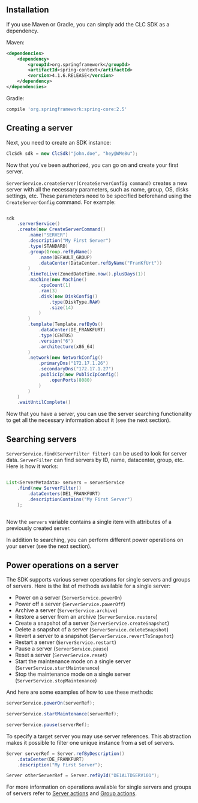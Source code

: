 Installation
------------

If you use Maven or Gradle, you can simply add the CLC SDK as a dependency.

Maven: 
```xml
<dependencies>
    <dependency>
        <groupId>org.springframework</groupId>
        <artifactId>spring-context</artifactId>
        <version>4.1.6.RELEASE</version>
    </dependency>
</dependencies>
```

Gradle:
```groovy
compile 'org.springframework:spring-core:2.5'
```

Creating a server
--------------------

Next, you need to create an SDK instance:

``` java
ClcSdk sdk = new ClcSdk("john.doe", "hey@WMe8u");
```
Now that you've been authorized, you can go on and create your first server.

`ServerService.createServer(CreateServerConfig command)` creates a new server with all the necessary parameters, such as name, group, OS, disks settings, etc. These parameters need to be specified beforehand using the `CreateServerConfig` command. For example:

``` java

sdk
    .serverService()
    .create(new CreateServerCommand()
        .name("SERVER")
        .description("My First Server")
        .type(STANDARD)
        .group(Group.refByName()
            .name(DEFAULT_GROUP)
            .dataCenter(DataCenter.refByName("FranKfUrt"))
        )
        .timeToLive(ZonedDateTime.now().plusDays(1))
        .machine(new Machine()
            .cpuCount(1)
            .ram(3)
            .disk(new DiskConfig()
                .type(DiskType.RAW)
                .size(14)
            )
        )
        .template(Template.refByOs()
            .dataCenter(DE_FRANKFURT)
            .type(CENTOS)
            .version("6")
            .architecture(x86_64)
        )
        .network(new NetworkConfig()
            .primaryDns("172.17.1.26")
            .secondaryDns("172.17.1.27")
            .publicIp(new PublicIpConfig()
                .openPorts(8080)
            )
        )
    )
    .waitUntilComplete()
```
Now that you have a server, you can use the server searching functionality to get all the necessary information about it (see the next section).

Searching servers
-----------------

`ServerService.find(ServerFilter filter)` can be used to look for server data. `ServerFilter` can
find servers by ID, name, datacenter, group, etc. Here is how it works:

``` java

List<ServerMetadata> servers = serverService
    .find(new ServerFilter()
        .dataCenters(DE1_FRANKFURT)
        .descriptionContains("My First Server")
    );
    
```

Now the ```servers``` variable contains a single item with attributes of a previously created server.

In addition to searching, you can perform different power operations on your server (see the next section).

Power operations on a server
-----------------

The SDK supports various server operations for single servers and groups of servers. Here is the list of methods available for a single server:

  * Power on a server (`ServerService.powerOn`)
  * Power off a server (`ServerService.powerOff`)
  * Archive a server (`ServerService.archive`)
  * Restore a server from an archive (`ServerService.restore`)
  * Create a snapshot of a server (`ServerService.createSnapshot`)
  * Delete a snapshot of a server (`ServerService.deleteSnapshot`)
  * Revert a server to a snapshot (`ServerService.revertToSnapshot`)
  * Restart a server (`ServerService.restart`)
  * Pause a server (`ServerService.pause`)
  * Reset a server (`ServerService.reset`)
  * Start the maintenance mode on a single server (`ServerService.startMaintenance`)
  * Stop the maintenance mode on a single server (`ServerService.stopMaintenance`)

And here are some examples of how to use these methods:

``` java
serverService.powerOn(serverRef);

serverService.startMaintenance(serverRef);

serverService.pause(serverRef); 
```

To specify a target server you may use server references. This abstraction makes it possible to filter one unique 
instance from a set of servers.

``` java
Server serverRef = Server.refByDescription()
    .dataCenter(DE_FRANKFURT)
    .description("My First Server");

Server otherServerRef = Server.refById("DE1ALTDSERV101");
```

For more information on operations available for single servers and groups of servers refer to
[Server actions](./2.2-Server-actions)
and
[Group actions](./2.5-Group-actions).